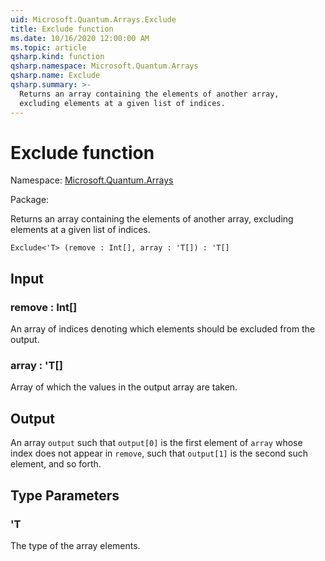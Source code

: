 ```yaml
---
uid: Microsoft.Quantum.Arrays.Exclude
title: Exclude function
ms.date: 10/16/2020 12:00:00 AM
ms.topic: article
qsharp.kind: function
qsharp.namespace: Microsoft.Quantum.Arrays
qsharp.name: Exclude
qsharp.summary: >-
  Returns an array containing the elements of another array,
  excluding elements at a given list of indices.
---
```


# Exclude function

Namespace: [Microsoft.Quantum.Arrays](xref:Microsoft.Quantum.Arrays)

Package: [](https://nuget.org/packages/)


Returns an array containing the elements of another array,excluding elements at a given list of indices.

```Q#
Exclude<'T> (remove : Int[], array : 'T[]) : 'T[]
```


## Input

### remove : Int[]

An array of indices denoting which elements should be excludedfrom the output.


### array : 'T[]

Array of which the values in the output array are taken.



## Output

An array `output` such that `output[0]` is the first elementof `array` whose index does not appear in `remove`,such that `output[1]` is the second such element, and soforth.

## Type Parameters

### 'T

The type of the array elements.

